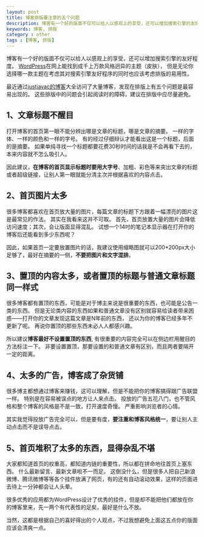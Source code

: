 ---layout: posttitle: 博客排版要注意的五个问题description: 博客有一个好的版面不仅可以给人以感观上的享受，还可以增加搜索引擎的友好程度。无论你选择哪一款主题在考虑其对搜索引擎友好程序的同时也应该考虑排版的易用性。keywords: 博客, 排版category : othertags : [博客, 排版]---博客有一个好的版面不仅可以给人以感观上的享受，还可以增加搜索引擎的友好程度。[WordPress](http://wordpress.org/)在网上能找到成千上万款风格迥异的主题（皮肤），但是无论你选择哪一款主题在考虑其对搜索引擎友好程序的同时也应该考虑排版的易用性。最近通过[justjavac的博客](http://justjavac.com/)大全访问了大量博客，发现在排版上有五个问题是最容易出现的。这些排版中的问题会引起阅读时的障碍，建议在排版中应尽量避免。## 1、文章标题不醒目打开博客的首页第一眼不能分辨出哪是文章的标题，哪是文章的摘要。一样的字体、一样的颜色和一样的字号。有的经过仔细辩认才能看出这是一个标题，后面的是摘要。如果单纯寻找一个标题都要花费30秒时间的话我是不会再看下去的，本来内容就不怎么吸引人。因此建议，**在博客的首页显示标题时要用大字号**、加粗、彩色等来突出文章的标题或者超级链接，让别人第一眼就能分清主次并根据喜欢的内容点击。## 2、首页图片太多很多博客都喜欢在首页放大量的图片，每篇文章的标题下方跟着一幅漂亮的图片这是最常见的作法。其实在我看来这并不可取。首先，首页放置大量的图片会降低访问速度；其次，会让版面显得混乱。试想一个14吋的笔记本显示器在打开你的博客后还能看到多少东西呢？因此，如果首页一定要放置图片的话，我建议使用缩略图就可以200*200px大小足够了，最好在摘要的一侧，**不要把图片和文字混排**。## 3、置顶的内容太多，或者置顶的标题与普通文章标题同一样式很多博客都有置顶的东西，可能是对于博主来说是很重要的东西，也可能是公告一类的东西。但是无论类内容的东西如果和普通文章没有区别就容易给读者带来困惑——打开你的文章发现这篇文章是N年前的东西，还以为你的博客已经多年不更新了呢。再说你置顶的那些东西未必人人都感兴趣。所以建议**博客最好不设置置顶的东西**, 有很重要的内容完全可以在侧边栏用醒目的方法标注一下。非要设置置顶，那要设置的和普通文章有区别，而且两者要隔开一定的距离。## 4、太多的广告，博客成了杂货铺很多博主都想通过博客来赚钱，这可以理解，但是不能把你的博客搞得跟广告联盟一样。特别是在容易被误点的地方让人来点击。投放的广告五花八门，也不管风格和整个博客的风格是不是一致，打开速度奇慢。严重影响浏览者的心情。其实我觉得投放广告完全可以，但是要有度，**要注重和博客风格统一**，要让别人主动点击而不是误导点击。## 5、首页堆积了太多的东西，显得杂乱不堪大家都知道首页的权重高，都知道内链的重要性，所以都在拼命地往首页上塞东西。什么最新留言、最新文章啦不一而足。这倒没什么，但是很多人把自己新浪微博、腾讯微博等等各个挂件放满了网页，有的还有自动滚动效果，这样的页面进去待上一分钟都会让人头晕。很多优秀的应用都为WordPress设计了优秀的挂件，但是却不能把他们都放在你的博客里来，先一两个有代表性的足矣，最好是什么不放。当然，这都是根据自己的喜好得出的个人观点，不过我想避免上面这五点你的版面应该会清爽一点。